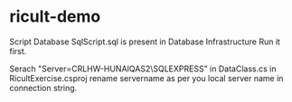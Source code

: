 # ricult-demo
Script Database SqlScript.sql is present in Database Infrastructure Run it first.

Serach "Server=CRLHW-HUNAIQAS2\\SQLEXPRESS" in DataClass.cs in RicultExercise.csproj
rename servername as per you local server name in connection string.
